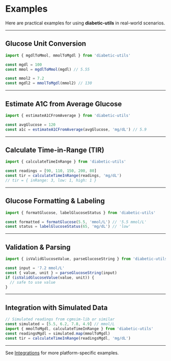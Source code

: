 # Examples

Here are practical examples for using **diabetic-utils** in real-world scenarios.

---

## Glucose Unit Conversion

```ts
import { mgdlToMmol, mmolToMgdl } from 'diabetic-utils'

const mgdl = 100
const mmol = mgdlToMmol(mgdl) // 5.55

const mmol2 = 7.2
const mgdl2 = mmolToMgdl(mmol2) // 130
```

---

## Estimate A1C from Average Glucose

```ts
import { estimateA1CFromAverage } from 'diabetic-utils'

const avgGlucose = 120
const a1c = estimateA1CFromAverage(avgGlucose, 'mg/dL') // 5.9
```

---

## Calculate Time-in-Range (TIR)

```ts
import { calculateTimeInRange } from 'diabetic-utils'

const readings = [90, 110, 150, 200, 80]
const tir = calculateTimeInRange(readings, 'mg/dL')
// tir = { inRange: 3, low: 1, high: 1 }
```

---

## Glucose Formatting & Labeling

```ts
import { formatGlucose, labelGlucoseStatus } from 'diabetic-utils'

const formatted = formatGlucose(5.5, 'mmol/L') // '5.5 mmol/L'
const status = labelGlucoseStatus(65, 'mg/dL') // 'low'
```

---

## Validation & Parsing

```ts
import { isValidGlucoseValue, parseGlucoseString } from 'diabetic-utils'

const input = '7.2 mmol/L'
const { value, unit } = parseGlucoseString(input)
if (isValidGlucoseValue(value, unit)) {
  // safe to use value
}
```

---

## Integration with Simulated Data

```ts
// Simulated readings from cgmsim-lib or similar
const simulated = [5.5, 6.2, 7.8, 4.9] // mmol/L
import { mmolToMgdl, calculateTimeInRange } from 'diabetic-utils'
const readingsMgdl = simulated.map(mmolToMgdl)
const tir = calculateTimeInRange(readingsMgdl, 'mg/dL')
```

---

See [Integrations](./integrations.md) for more platform-specific examples.
